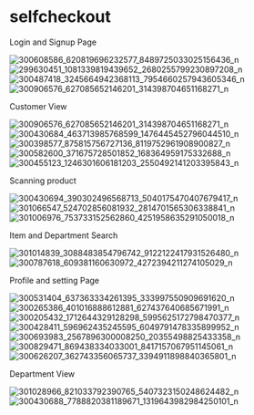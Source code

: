 # selfcheckout
Login and Signup Page

![300608586_620819696232577_8489725033025156436_n](https://user-images.githubusercontent.com/57608164/186061812-92cd6beb-a023-4334-9636-07fe00ef36ce.jpg)
![299630451_1081339819439652_2680255799230897208_n](https://user-images.githubusercontent.com/57608164/186061876-31ad1a57-fe33-4f24-a701-8f45b8a44151.jpg)
![300487418_3245664942368113_7954660257943605346_n](https://user-images.githubusercontent.com/57608164/186061884-e8849e8a-aa54-4632-b30f-71feb8c8536c.jpg)
![300906576_627085652146201_314398704651168271_n](https://user-images.githubusercontent.com/57608164/186061960-6b93686f-2b7f-489b-819f-854b9f2d3ca3.jpg)

Customer View

![300906576_627085652146201_314398704651168271_n](https://user-images.githubusercontent.com/57608164/186062621-61d931a7-99f9-4116-921b-0c13ce6a47c0.jpg)
![300430684_463713985768599_1476445452796044510_n](https://user-images.githubusercontent.com/57608164/186062634-5bca6a90-2898-45e0-82df-af143c74878b.jpg)
![300398577_875815756727136_8119752961908900827_n](https://user-images.githubusercontent.com/57608164/186062642-b37ca243-3e3c-4b42-901b-b709f20b38e1.jpg)
![300582600_371675728501852_168364959175332688_n](https://user-images.githubusercontent.com/57608164/186062650-742b9c53-f2ff-4613-9159-84e33b291325.jpg)
![300455123_1246301606181203_2550492141203395843_n](https://user-images.githubusercontent.com/57608164/186062691-3da0a38d-dbb3-4e31-9643-815987779be1.jpg)

Scanning product

![300430694_390302496568713_5040175470407679417_n](https://user-images.githubusercontent.com/57608164/186062746-74732e51-9b37-4f3d-bb41-36dab45956e7.jpg)
![301066547_524702856081932_2814701565306338841_n](https://user-images.githubusercontent.com/57608164/186062755-9d23aafd-ea6f-4419-9622-6445c92df338.jpg)
![301006976_753733152562860_4251958635291050018_n](https://user-images.githubusercontent.com/57608164/186062760-ae730f90-43b3-4bff-b6b3-27a403986c8e.jpg)

Item and Department Search

![301014839_3088483854796742_9122122417931526480_n](https://user-images.githubusercontent.com/57608164/186062930-7820a040-bd56-455f-b81c-956f851a412f.jpg)
![300787618_609381160630972_4272394211274105029_n](https://user-images.githubusercontent.com/57608164/186062955-82973260-0935-4642-b516-43664063ec2e.jpg)

Profile and setting Page

![300531404_637363334261395_333997550909691620_n](https://user-images.githubusercontent.com/57608164/186062995-081c0bb5-2be7-4c39-9fce-19aa3356cbed.jpg)
![300265386_401016888612881_627437640685671991_n](https://user-images.githubusercontent.com/57608164/186063006-bde548bb-fa85-4635-9df5-2eab0e198d9e.jpg)
![300205432_1712644329128298_5995625172798470377_n](https://user-images.githubusercontent.com/57608164/186063012-50cef053-752f-4509-8c0e-3f024cbb7721.jpg)
![300428411_596962435245595_6049791478335899952_n](https://user-images.githubusercontent.com/57608164/186063027-d3f8a38a-6d04-4284-9066-af2536ae89ac.jpg)
![300693983_2567896300008250_20355498825433358_n](https://user-images.githubusercontent.com/57608164/186063035-b5ba95bd-3a02-4cbd-8586-0eb452376380.jpg)
![300829471_869438334033001_8417157067951145061_n](https://user-images.githubusercontent.com/57608164/186063050-571c3d9e-7b43-4247-9dce-135fe067b70b.jpg)
![300626207_362743356065737_3394911898840365801_n](https://user-images.githubusercontent.com/57608164/186063061-d90abb77-42f6-41b4-9282-f36444ec6640.jpg)



Department View

![301028966_821033792390765_5407323150248624482_n](https://user-images.githubusercontent.com/57608164/186063466-c7467606-f96b-4be3-9c5f-2e13f83bff0e.jpg)
![300430688_7788820381189671_1319643982984250101_n](https://user-images.githubusercontent.com/57608164/186063547-ecbf66ce-6989-4e96-9d18-a4911df05f18.jpg)



